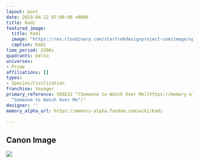 ```yaml
---
layout: post
date: 2019-04-22 07:00:00 +0000
title: Kadi
featured_image:
  title: Kadi
  image: "https://res.cloudinary.com/startrekdesignproject-com/image/upload/v1555974786/Kadi.png"
  caption: Kadi
time_period: 2300s
quadrants: Delta
universes:
- Prime
affiliations: []
types:
- Species/Civilization
franchise: Voyager
primary_reference: S05E22 "[Someone to Watch Over Me](https://memory-alpha.fandom.com/wiki/Someone_to_Watch_Over_Me
  "Someone to Watch Over Me")"
designer: ''
memory_alpha_url: https://memory-alpha.fandom.com/wiki/Kadi

---
```

## Canon Image

![](https://res.cloudinary.com/startrekdesignproject-com/image/upload/v1555974786/Kadi1.jpg)